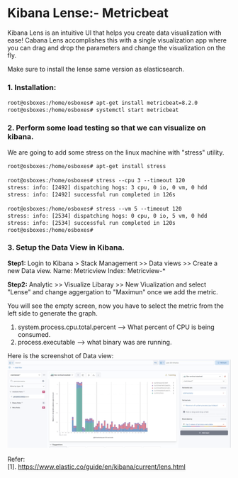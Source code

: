 # Kibana Lense:- Metricbeat

Kibana Lens is an intuitive UI that helps you create data visualization with ease! Cabana Lens accomplishes this with a single visualization app where you can drag and drop the parameters
and change the visualization on the fly.

Make sure to install the lense same version as elasticsearch.

### 1. Installation: 
```
root@osboxes:/home/osboxes# apt-get install metricbeat=8.2.0
root@osboxes:/home/osboxes# systemctl start metricbeat
```

### 2. Perform some load testing so that we can visualize on kibana.

We are going to add some stress on the linux machine with "stress" utility.

```
root@osboxes:/home/osboxes# apt-get install stress

root@osboxes:/home/osboxes# stress --cpu 3 --timeout 120
stress: info: [2492] dispatching hogs: 3 cpu, 0 io, 0 vm, 0 hdd
stress: info: [2492] successful run completed in 126s

root@osboxes:/home/osboxes# stress --vm 5 --timeout 120
stress: info: [2534] dispatching hogs: 0 cpu, 0 io, 5 vm, 0 hdd
stress: info: [2534] successful run completed in 120s
root@osboxes:/home/osboxes#
```

### 3. Setup the Data View in Kibana.

<b>Step1:</b> Login to Kibana > Stack Management >> Data views >> Create a new Data view.
<per> 
  Name: Metricview
  Index: Metricview-*
</per>

<b>Step2:</b> Analytic >> Visualize Libaray >> New Viualization and select "Lense" and change aggergation to "Maximun" once we add the metric.

You will see the empty screen, now you have to select the metric from the left side to generate the graph.
1. system.process.cpu.total.percent --> What percent of CPU is being consumed.
2. process.executable --> what binary was are running.

Here is the screenshot of Data view:
![Alt text](https://github.com/AkshaySJadhav/Elastic_Experiments/blob/main/resources/Kibana.png)

Refer:<br>
[1]. https://www.elastic.co/guide/en/kibana/current/lens.html
